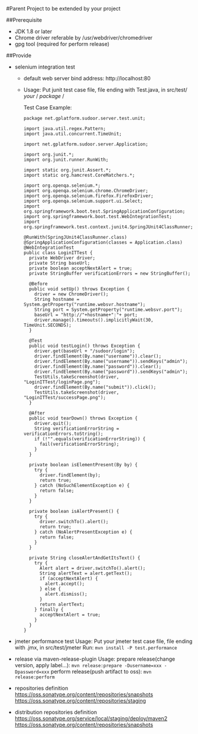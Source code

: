 #Parent Project to be extended by your project

##Prerequisite
*	JDK 1.8 or later
*	Chrome driver referable by /usr/webdriver/chromedriver
*	gpg tool (required for perform release)

##Provide
*	selenium integration test
	*	default web server bind address: http://localhost:80
	*	Usage:
		Put junit test case file, file ending with Test.java, in src/test/ *your* / *package* /
		
		Test Case Example:
		
			package net.gplatform.sudoor.server.test.unit;
			
			import java.util.regex.Pattern;
			import java.util.concurrent.TimeUnit;
			
			import net.gplatform.sudoor.server.Application;
			
			import org.junit.*;
			import org.junit.runner.RunWith;
			
			import static org.junit.Assert.*;
			import static org.hamcrest.CoreMatchers.*;
			
			import org.openqa.selenium.*;
			import org.openqa.selenium.chrome.ChromeDriver;
			import org.openqa.selenium.firefox.FirefoxDriver;
			import org.openqa.selenium.support.ui.Select;
			import org.springframework.boot.test.SpringApplicationConfiguration;
			import org.springframework.boot.test.WebIntegrationTest;
			import org.springframework.test.context.junit4.SpringJUnit4ClassRunner;
			
			@RunWith(SpringJUnit4ClassRunner.class)
			@SpringApplicationConfiguration(classes = Application.class)
			@WebIntegrationTest
			public class LoginITTest {
			  private WebDriver driver;
			  private String baseUrl;
			  private boolean acceptNextAlert = true;
			  private StringBuffer verificationErrors = new StringBuffer();
			
			  @Before
			  public void setUp() throws Exception {
				driver = new ChromeDriver();
				String hostname = System.getProperty("runtime.websvr.hostname");
				String port = System.getProperty("runtime.websvr.port");
				baseUrl = "http://"+hostname+":"+ port;
				driver.manage().timeouts().implicitlyWait(30, TimeUnit.SECONDS);
			  }
			
			  @Test
			  public void testLogin() throws Exception {
				driver.get(baseUrl + "/sudoor/login");
				driver.findElement(By.name("username")).clear();
				driver.findElement(By.name("username")).sendKeys("admin");
				driver.findElement(By.name("password")).clear();
				driver.findElement(By.name("password")).sendKeys("admin");
				TestUtils.takeScreenshot(driver, "LoginITTest/loginPage.png");
				driver.findElement(By.name("submit")).click();
				TestUtils.takeScreenshot(driver, "LoginITTest/successPage.png");
			  }
			
			  @After
			  public void tearDown() throws Exception {
				driver.quit();
				String verificationErrorString = verificationErrors.toString();
				if (!"".equals(verificationErrorString)) {
				  fail(verificationErrorString);
				}
			  }
			
			  private boolean isElementPresent(By by) {
				try {
				  driver.findElement(by);
				  return true;
				} catch (NoSuchElementException e) {
				  return false;
				}
			  }
			
			  private boolean isAlertPresent() {
				try {
				  driver.switchTo().alert();
				  return true;
				} catch (NoAlertPresentException e) {
				  return false;
				}
			  }
			
			  private String closeAlertAndGetItsText() {
				try {
				  Alert alert = driver.switchTo().alert();
				  String alertText = alert.getText();
				  if (acceptNextAlert) {
					alert.accept();
				  } else {
					alert.dismiss();
				  }
				  return alertText;
				} finally {
				  acceptNextAlert = true;
				}
			  }
			}


*	jmeter performance test
	Usage:
	Put your jmeter test case file, file ending with .jmx, in src/test/jmeter
	Run: `mvn install -P test.performance`

*	release via maven-release-plugin
	Usage:
	prepare release(change version, apply label...):
	`mvn release:prepare -Dusername=xxx -Dpassword=xxx`
	perform release(push artifact to oss):
	`mvn release:perform`

*	repositories definition
	https://oss.sonatype.org/content/repositories/snapshots
	https://oss.sonatype.org/content/repositories/staging
	
*	distribution repositories definition
	https://oss.sonatype.org/service/local/staging/deploy/maven2
	https://oss.sonatype.org/content/repositories/snapshots